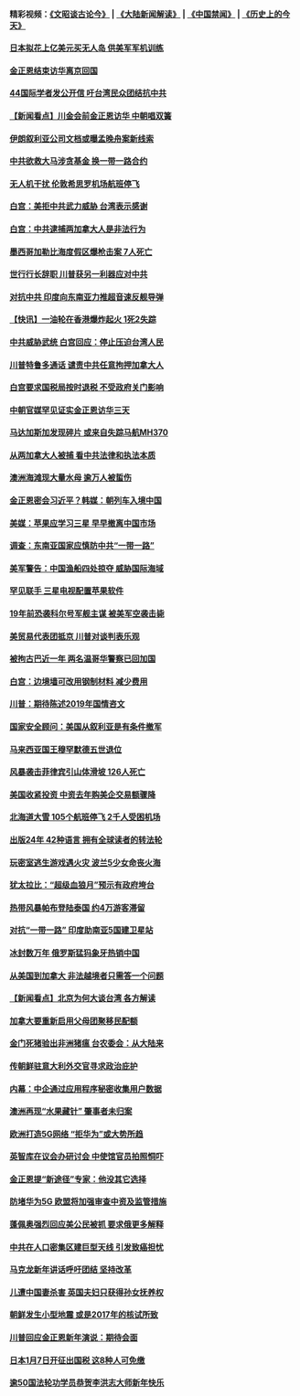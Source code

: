 #### 精彩视频：[《文昭谈古论今》](https://github.com/gfw-breaker/wenzhao/blob/master/README.md?t=01091231) | [《大陆新闻解读》](https://github.com/gfw-breaker/ntdtv-comedy/blob/master/README.md?t=01091231) | [《中国禁闻》](https://github.com/gfw-breaker/ntdtv-news/blob/master/README.md?t=01091231) | [《历史上的今天》](https://github.com/gfw-breaker/today-in-history/blob/master/README.md?t=01091231) 

#### [日本拟花上亿美元买无人岛 供美军军机训练](../pages/nsc418/n10963404.md?t=01091231) 

#### [金正恩结束访华离京回国](../pages/nsc418/n10963076.md?t=01091231) 

#### [44国际学者发公开信 吁台湾民众团结抗中共](../pages/nsc418/n10962186.md?t=01091231) 

#### [【新闻看点】川金会前金正恩访华 中朝唱双簧](../pages/nsc418/n10962061.md?t=01091231) 

#### [伊朗叙利亚公司文档或曝孟晚舟案新线索](../pages/nsc418/n10962067.md?t=01091231) 

#### [中共欲救大马涉贪基金 换一带一路合约](../pages/nsc418/n10962070.md?t=01091231) 

#### [无人机干扰 伦敦希思罗机场航班停飞](../pages/nsc418/n10962109.md?t=01091231) 

#### [白宫：美拒中共武力威胁 台湾表示感谢](../pages/nsc418/n10962051.md?t=01091231) 

#### [白宫：中共逮捕两加拿大人是非法行为](../pages/nsc418/n10962084.md?t=01091231) 

#### [墨西哥加勒比海度假区爆枪击案 7人死亡](../pages/nsc418/n10961738.md?t=01091231) 

#### [世行行长辞职 川普获另一利器应对中共](../pages/nsc418/n10961551.md?t=01091231) 

#### [对抗中共 印度向东南亚力推超音速反舰导弹](../pages/nsc418/n10961169.md?t=01091231) 

#### [【快讯】一油轮在香港爆炸起火 1死2失踪](../pages/nsc418/n10961201.md?t=01091231) 

#### [中共威胁武统 白宫回应：停止压迫台湾人民](../pages/nsc418/n10961171.md?t=01091231) 

#### [川普特鲁多通话 谴责中共任意拘押加拿大人](../pages/nsc418/n10960793.md?t=01091231) 

#### [白宫要求国税局按时退税 不受政府关门影响](../pages/nsc418/n10960626.md?t=01091231) 

#### [中朝官媒罕见证实金正恩访华三天](../pages/nsc418/n10960336.md?t=01091231) 

#### [马达加斯加发现碎片 或来自失踪马航MH370](../pages/nsc418/n10960114.md?t=01091231) 

#### [从两加拿大人被捕 看中共法律和执法本质](../pages/nsc418/n10960250.md?t=01091231) 

#### [澳洲海滩现大量水母 逾万人被蜇伤](../pages/nsc418/n10959898.md?t=01091231) 

#### [金正恩密会习近平？韩媒：朝列车入境中国](../pages/nsc418/n10959856.md?t=01091231) 

#### [美媒：苹果应学习三星 早早撤离中国市场](../pages/nsc418/n10958930.md?t=01091231) 

#### [调查：东南亚国家应慎防中共“一带一路”](../pages/nsc418/n10959261.md?t=01091231) 

#### [美军警告：中国渔船四处掠夺 威胁国际海域](../pages/nsc418/n10959047.md?t=01091231) 

#### [罕见联手 三星电视配置苹果软件](../pages/nsc418/n10958192.md?t=01091231) 

#### [19年前恐袭科尔号军舰主谋 被美军空袭击毙](../pages/nsc418/n10958692.md?t=01091231) 

#### [美贸易代表团抵京 川普对谈判表乐观](../pages/nsc418/n10957808.md?t=01091231) 

#### [被拘古巴近一年 两名温哥华警察已回加国](../pages/nsc418/n10957967.md?t=01091231) 

#### [白宫：边境墙可改用钢制材料 减少费用](../pages/nsc418/n10957898.md?t=01091231) 

#### [川普：期待陈述2019年国情咨文](../pages/nsc418/n10957830.md?t=01091231) 

#### [国家安全顾问：美国从叙利亚是有条件撤军](../pages/nsc418/n10957696.md?t=01091231) 

#### [马来西亚国王穆罕默德五世退位](../pages/nsc418/n10957673.md?t=01091231) 

#### [风暴袭击菲律宾引山体滑坡 126人死亡](../pages/nsc418/n10957562.md?t=01091231) 

#### [美国收紧投资 中资去年购美企交易额骤降](../pages/nsc418/n10956141.md?t=01091231) 

#### [北海道大雪 105个航班停飞 2千人受困机场](../pages/nsc418/n10957312.md?t=01091231) 

#### [出版24年 42种语言 拥有全球读者的转法轮](../pages/nsc418/n10955468.md?t=01091231) 

#### [玩密室逃生游戏遇火灾 波兰5少女命丧火海](../pages/nsc418/n10955350.md?t=01091231) 

#### [犹太拉比：“超级血狼月”预示有政府垮台](../pages/nsc418/n10954999.md?t=01091231) 

#### [热带风暴帕布登陆泰国 约4万游客滞留](../pages/nsc418/n10953704.md?t=01091231) 

#### [对抗“一带一路” 印度助南亚5国建卫星站](../pages/nsc418/n10953085.md?t=01091231) 

#### [冰封数万年 俄罗斯猛犸象牙热销中国](../pages/nsc418/n10952945.md?t=01091231) 

#### [从美国到加拿大 非法越境者只需答一个问题](../pages/nsc418/n10952107.md?t=01091231) 

#### [【新闻看点】北京为何大谈台湾 各方解读](../pages/nsc418/n10951577.md?t=01091231) 

#### [加拿大要重新启用父母团聚移民配额](../pages/nsc418/n10951623.md?t=01091231) 

#### [金门死猪验出非洲猪瘟 台农委会：从大陆来](../pages/nsc418/n10950871.md?t=01091231) 

#### [传朝鲜驻意大利外交官寻求政治庇护](../pages/nsc418/n10950043.md?t=01091231) 

#### [内幕：中企通过应用程序秘密收集用户数据](../pages/nsc418/n10949869.md?t=01091231) 

#### [澳洲再现“水果藏针” 肇事者未归案](../pages/nsc418/n10949734.md?t=01091231) 

#### [欧洲打造5G网络 “拒华为”或大势所趋](../pages/nsc418/n10944741.md?t=01091231) 

#### [英智库在议会办研讨会 中使馆官员拍照恫吓](../pages/nsc418/n10949621.md?t=01091231) 

#### [金正恩提“新途径”专家：他没其它选择](../pages/nsc418/n10949644.md?t=01091231) 

#### [防堵华为5G 欧盟将加强审查中资及监管措施](../pages/nsc418/n10949397.md?t=01091231) 

#### [蓬佩奥强烈回应美公民被抓 要求俄更多解释](../pages/nsc418/n10949408.md?t=01091231) 

#### [中共在人口密集区建巨型天线 引发致癌担忧](../pages/nsc418/n10949221.md?t=01091231) 

#### [马克龙新年讲话呼吁团结 坚持改革](../pages/nsc418/n10947012.md?t=01091231) 

#### [儿遭中国妻杀害 英国夫妇只获得孙女抚养权](../pages/nsc418/n10947962.md?t=01091231) 

#### [朝鲜发生小型地震 或是2017年的核试所致](../pages/nsc418/n10948016.md?t=01091231) 

#### [川普回应金正恩新年演说：期待会面](../pages/nsc418/n10947826.md?t=01091231) 

#### [日本1月7日开征出国税 这8种人可免缴](../pages/nsc418/n10947821.md?t=01091231) 

#### [逾50国法轮功学员恭贺李洪志大师新年快乐](../pages/nsc418/n10922625.md?t=01091231) 

